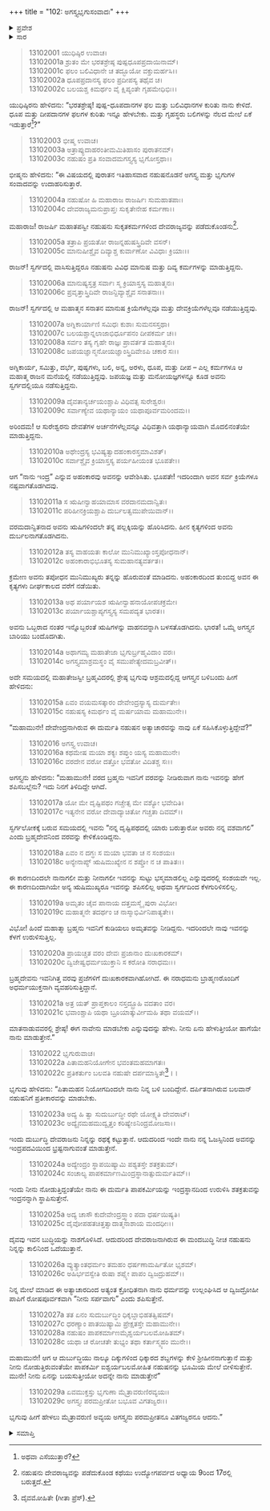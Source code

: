 +++
title = "102: ಅಗಸ್ತ್ಯಭೃಗುಸಂವಾದಃ"
+++

<details><summary>ಪ್ರವೇಶ</summary>


।।   ಓಂ ಓಂ ನಮೋ ನಾರಾಯಣಾಯ।।   ಶ್ರೀ ವೇದವ್ಯಾಸಾಯ ನಮಃ ।।

ಶ್ರೀ ಕೃಷ್ಣದ್ವೈಪಾಯನ ವೇದವ್ಯಾಸ ವಿರಚಿತ  

**ಶ್ರೀ ಮಹಾಭಾರತ**

**ಅನುಶಾಸನ ಪರ್ವ**

**ದಾನಧರ್ಮ ಪರ್ವ**

**ಅಧ್ಯಾಯ 102**


</details>

<details><summary>ಸಾರ</summary>

ನಹುಷನಿಂದ ಋಷಿಗಳ ಮೇಲೆ ಅತ್ಯಾಚಾರ; ಅದರ ಪ್ರತೀಕಾರದ ಕುರಿತು ಅಗಸ್ತ್ಯ ಮತ್ತು ಭೃಗುಮಹರ್ಷಿಗಳ ಸಂವಾದ (1-29).


</details>



> 13102001 ಯುಧಿಷ್ಠಿರ ಉವಾಚ।  
13102001a ಶ್ರುತಂ ಮೇ ಭರತಶ್ರೇಷ್ಠ ಪುಷ್ಪಧೂಪಪ್ರದಾಯಿನಾಮ್।  
13102001c ಫಲಂ ಬಲಿವಿಧಾನೇ ಚ ತದ್ಭೂಯೋ ವಕ್ತುಮರ್ಹಸಿ।।  
13102002a ಧೂಪಪ್ರದಾನಸ್ಯ ಫಲಂ ಪ್ರದೀಪಸ್ಯ ತಥೈವ ಚ।  
13102002c ಬಲಯಶ್ಚ ಕಿಮರ್ಥಂ ವೈ ಕ್ಷಿಪ್ಯಂತೇ ಗೃಹಮೇಧಿಭಿಃ।।

ಯುಧಿಷ್ಠಿರನು ಹೇಳಿದನು: “ಭರತಶ್ರೇಷ್ಠ! ಪುಷ್ಪ-ಧೂಪದಾನಗಳ ಫಲ ಮತ್ತು ಬಲಿವಿಧಾನಗಳ ಕುರಿತು ನಾನು ಕೇಳಿದೆ. ಧೂಪ ಮತ್ತು ದೀಪದಾನಗಳ ಫಲಗಳ ಕುರಿತು ಇನ್ನೂ ಹೇಳಬೇಕು. ಮತ್ತು ಗೃಹಸ್ಥರು ಬಲಿಗಳನ್ನು ನೆಲದ ಮೇಲೆ ಏಕೆ ಇಡುತ್ತಾರೆ[^1]?”

> 13102003 ಭೀಷ್ಮ ಉವಾಚ।  
13102003a ಅತ್ರಾಪ್ಯುದಾಹರಂತೀಮಮಿತಿಹಾಸಂ ಪುರಾತನಮ್।  
13102003c ನಹುಷಂ ಪ್ರತಿ ಸಂವಾದಮಗಸ್ತ್ಯಸ್ಯ ಭೃಗೋಸ್ತಥಾ।।

ಭೀಷ್ಮನು ಹೇಳಿದನು: “ಈ ವಿಷಯದಲ್ಲಿ ಪುರಾತನ ಇತಿಹಾಸವಾದ ನಹುಷನೊಡನೆ ಅಗಸ್ತ್ಯ ಮತ್ತು ಭೃಗುಗಳ ಸಂವಾದವನ್ನು ಉದಾಹರಿಸುತ್ತಾರೆ.

> 13102004a ನಹುಷೋ ಹಿ ಮಹಾರಾಜ ರಾಜರ್ಷಿಃ ಸುಮಹಾತಪಾಃ।  
13102004c ದೇವರಾಜ್ಯಮನುಪ್ರಾಪ್ತಃ ಸುಕೃತೇನೇಹ ಕರ್ಮಣಾ।।

ಮಹಾರಾಜ! ರಾಜರ್ಷಿ ಮಹಾತಪಸ್ವೀ ನಹುಷನು ಸುಕೃತಕರ್ಮಗಳಿಂದ ದೇವರಾಜ್ಯವನ್ನು ಪಡೆದುಕೊಂಡನು[^2].

> 13102005a ತತ್ರಾಪಿ ಪ್ರಯತೋ ರಾಜನ್ನಹುಷಸ್ತ್ರಿದಿವೇ ವಸನ್।  
13102005c ಮಾನುಷೀಶ್ಚೈವ ದಿವ್ಯಾಶ್ಚ ಕುರ್ವಾಣೋ ವಿವಿಧಾಃ ಕ್ರಿಯಾಃ।।

ರಾಜನ್! ಸ್ವರ್ಗದಲ್ಲಿ ವಾಸಿಸುತ್ತಿದ್ದರೂ ನಹುಷನು ವಿವಿಧ ಮಾನುಷ ಮತ್ತು ದಿವ್ಯ ಕರ್ಮಗಳನ್ನು ಮಾಡುತ್ತಿದ್ದನು.

> 13102006a ಮಾನುಷ್ಯಸ್ತತ್ರ ಸರ್ವಾಃ ಸ್ಮ ಕ್ರಿಯಾಸ್ತಸ್ಯ ಮಹಾತ್ಮನಃ।  
13102006c ಪ್ರವೃತ್ತಾಸ್ತ್ರಿದಿವೇ ರಾಜನ್ದಿವ್ಯಾಶ್ಚೈವ ಸನಾತನಾಃ।।

ರಾಜನ್! ಸ್ವರ್ಗದಲ್ಲಿ ಆ ಮಹಾತ್ಮನ ಸನಾತನ ಮಾನುಷ ಕ್ರಿಯೆಗಳೆಲ್ಲವೂ ಮತ್ತು ದೇವಕ್ರಿಯೆಗಳೆಲ್ಲವೂ ನಡೆಯುತ್ತಿದ್ದವು.

> 13102007a ಅಗ್ನಿಕಾರ್ಯಾಣಿ ಸಮಿಧಃ ಕುಶಾಃ ಸುಮನಸಸ್ತಥಾ।  
13102007c ಬಲಯಶ್ಚಾನ್ನಲಾಜಾಭಿರ್ಧೂಪನಂ ದೀಪಕರ್ಮ ಚ।।  
13102008a ಸರ್ವಂ ತಸ್ಯ ಗೃಹೇ ರಾಜ್ಞಃ ಪ್ರಾವರ್ತತ ಮಹಾತ್ಮನಃ।  
13102008c ಜಪಯಜ್ಞಾನ್ಮನೋಯಜ್ಞಾಂಸ್ತ್ರಿದಿವೇಽಪಿ ಚಕಾರ ಸಃ।।

ಅಗ್ನಿಕಾರ್ಯ, ಸಮಿತ್ತು, ದರ್ಭೆ, ಪುಷ್ಪಗಳು, ಬಲಿ, ಅನ್ನ, ಅರಳು, ಧೂಪ, ಮತ್ತು ದೀಪ – ಎಲ್ಲ ಕರ್ಮಗಳೂ ಆ ಮಹಾತ್ಮ ರಾಜನ ಮನೆಯಲ್ಲಿ ನಡೆಯುತ್ತಿದ್ದವು. ಜಪಯಜ್ಞ ಮತ್ತು ಮನೋಯಜ್ಞಗಳನ್ನೂ ಕೂಡ ಅವನು ಸ್ವರ್ಗದಲ್ಲಿಯೂ ನಡೆಸುತ್ತಿದ್ದನು.

> 13102009a ದೈವತಾನ್ಯರ್ಚಯಂಶ್ಚಾಪಿ ವಿಧಿವತ್ಸ ಸುರೇಶ್ವರಃ।  
13102009c ಸರ್ವಾಣ್ಯೇವ ಯಥಾನ್ಯಾಯಂ ಯಥಾಪೂರ್ವಮರಿಂದಮ।।

ಅರಿಂದಮ! ಆ ಸುರೇಶ್ವರನು ದೇವತೆಗಳ ಅರ್ಚನೆಗಳೆಲ್ಲವನ್ನೂ ವಿಧಿವತ್ತಾಗಿ ಯಥಾನ್ಯಾಯವಾಗಿ ಮೊದಲಿನಂತೆಯೇ ಮಾಡುತ್ತಿದ್ದನು.

> 13102010a ಅಥೇಂದ್ರಸ್ಯ ಭವಿಷ್ಯತ್ವಾದಹಂಕಾರಸ್ತಮಾವಿಶತ್।  
13102010c ಸರ್ವಾಶ್ಚೈವ ಕ್ರಿಯಾಸ್ತಸ್ಯ ಪರ್ಯಹೀಯಂತ ಭೂಪತೇ।।

ಆಗ “ನಾನು ಇಂದ್ರ” ಎನ್ನುವ ಅಹಂಕಾರವು ಅವನನ್ನು ಆವೇಶಿಸಿತು. ಭೂಪತೇ! ಇದರಿಂದಾಗಿ ಅವನ ಸರ್ವ ಕ್ರಿಯೆಗಳೂ ನಷ್ಟವಾಗತೊಡಗಿದವು.

> 13102011a ಸ ಋಷೀನ್ವಾಹಯಾಮಾಸ ವರದಾನಮದಾನ್ವಿತಃ।  
13102011c ಪರಿಹೀನಕ್ರಿಯಶ್ಚಾಪಿ ದುರ್ಬಲತ್ವಮುಪೇಯಿವಾನ್।।

ವರಮದಾನ್ವಿತನಾದ ಅವನು ಋಷಿಗಳಿಂದಲೇ ತನ್ನ ಪಲ್ಲಕ್ಕಿಯನ್ನು ಹೊರಿಸಿದನು. ಹೀನ ಕೃತ್ಯಗಳಿಂದ ಅವನು ದುರ್ಬಲನಾಗತೊಡಗಿದನು.

> 13102012a ತಸ್ಯ ವಾಹಯತಃ ಕಾಲೋ ಮುನಿಮುಖ್ಯಾಂಸ್ತಪೋಧನಾನ್।  
13102012c ಅಹಂಕಾರಾಭಿಭೂತಸ್ಯ ಸುಮಹಾನತ್ಯವರ್ತತ।।

ಕ್ರಮೇಣ ಅವನು ತಪೋಧನ ಮುನಿಮುಖ್ಯರು ತನ್ನನ್ನು ಹೊರುವಂತೆ ಮಾಡಿದನು. ಅಹಂಕಾರದಿಂದ ತುಂಬಿದ್ದ ಅವನ ಈ ಕೃತ್ಯಗಳು ದೀರ್ಘಕಾಲದ ವರೆಗೆ ನಡೆಯಿತು.

> 13102013a ಅಥ ಪರ್ಯಾಯಶ ಋಷೀನ್ವಾಹನಾಯೋಪಚಕ್ರಮೇ।  
13102013c ಪರ್ಯಾಯಶ್ಚಾಪ್ಯಗಸ್ತ್ಯಸ್ಯ ಸಮಪದ್ಯತ ಭಾರತ।।

ಅವನು ಒಬ್ಬರಾದ ನಂತರ ಇನ್ನೊಬ್ಬರಂತೆ ಋಷಿಗಳನ್ನು ವಾಹನವನ್ನಾಗಿ ಬಳಸತೊಡಗಿದನು. ಭಾರತ! ಒಮ್ಮೆ ಅಗಸ್ತ್ಯನ ಬಾರಿಯು ಬಂದೊದಗಿತು.

> 13102014a ಅಥಾಗಮ್ಯ ಮಹಾತೇಜಾ ಭೃಗುರ್ಬ್ರಹ್ಮವಿದಾಂ ವರಃ।  
13102014c ಅಗಸ್ತ್ಯಮಾಶ್ರಮಸ್ಥಂ ವೈ ಸಮುಪೇತ್ಯೇದಮಬ್ರವೀತ್।।

ಅದೇ ಸಮಯದಲ್ಲಿ ಮಹಾತೇಜಸ್ವೀ ಬ್ರಹ್ಮವಿದರಲ್ಲಿ ಶ್ರೇಷ್ಠ ಭೃಗುವು ಆಶ್ರಮದಲ್ಲಿದ್ದ ಆಗಸ್ತ್ಯನ ಬಳಿಬಂದು ಹೀಗೆ ಹೇಳಿದನು:

> 13102015a ಏವಂ ವಯಮಸತ್ಕಾರಂ ದೇವೇಂದ್ರಸ್ಯಾಸ್ಯ ದುರ್ಮತೇಃ।  
13102015c ನಹುಷಸ್ಯ ಕಿಮರ್ಥಂ ವೈ ಮರ್ಷಯಾಮ ಮಹಾಮುನೇ।।

“ಮಹಾಮುನೇ! ದೇವೇಂದ್ರನಾಗಿರುವ ಈ ದುರ್ಮತಿ ನಹುಷನ ಅತ್ಯಾಚಾರವನ್ನು ನಾವು ಏಕೆ ಸಹಿಸಿಕೊಳ್ಳುತ್ತಿದ್ದೇವೆ?”

> 13102016 ಅಗಸ್ತ್ಯ ಉವಾಚ।  
13102016a ಕಥಮೇಷ ಮಯಾ ಶಕ್ಯಃ ಶಪ್ತುಂ ಯಸ್ಯ ಮಹಾಮುನೇ।  
13102016c ವರದೇನ ವರೋ ದತ್ತೋ ಭವತೋ ವಿದಿತಶ್ಚ ಸಃ।।

ಅಗಸ್ತ್ಯನು ಹೇಳಿದನು: “ಮಹಾಮುನೇ! ವರದ ಬ್ರಹ್ಮನು ಇವನಿಗೆ ವರವನ್ನು ನೀಡಿರುವಾಗ ನಾನು ಇವನನ್ನು ಹೇಗೆ ಶಪಿಸಬಲ್ಲೆನು? ಇದು ನಿನಗೆ ತಿಳಿದಿದ್ದೇ ಆಗಿದೆ.

> 13102017a ಯೋ ಮೇ ದೃಷ್ಟಿಪಥಂ ಗಚ್ಚೇತ್ಸ ಮೇ ವಶ್ಯೋ ಭವೇದಿತಿ।  
13102017c ಇತ್ಯನೇನ ವರೋ ದೇವಾದ್ಯಾಚಿತೋ ಗಚ್ಚತಾ ದಿವಮ್।।

ಸ್ವರ್ಗಲೋಕಕ್ಕೆ ಬರುವ ಸಮಯದಲ್ಲಿ ಇವನು “ನನ್ನ ದೃಷ್ಟಿಪಥದಲ್ಲಿ ಯಾರು ಬರುತ್ತಾರೋ ಅವರು ನನ್ನ ವಶವಾಗಲಿ” ಎಂದು ಬ್ರಹ್ಮದೇವನಿಂದ ವರವನ್ನು ಕೇಳಿಕೊಂಡಿದ್ದನು.

> 13102018a ಏವಂ ನ ದಗ್ಧಃ ಸ ಮಯಾ ಭವತಾ ಚ ನ ಸಂಶಯಃ।  
13102018c ಅನ್ಯೇನಾಪ್ಯ್ ಋಷಿಮುಖ್ಯೇನ ನ ಶಪ್ತೋ ನ ಚ ಪಾತಿತಃ।।

ಈ ಕಾರಣದಿಂದಲೇ ನಾನಾಗಲೀ ಮತ್ತು ನೀನಾಗಲೀ ಇವನನ್ನು ಸುಟ್ಟು ಭಸ್ಮಮಾಡಲಿಲ್ಲ ಎನ್ನುವುದರಲ್ಲಿ ಸಂಶಯವೇ ಇಲ್ಲ. ಈ ಕಾರಣದಿಂದಾಗಿಯೇ ಅನ್ಯ ಋಷಿಮುಖ್ಯರೂ ಇವನನ್ನು ಶಪಿಸಲಿಲ್ಲ ಅಥವಾ ಸ್ವರ್ಗದಿಂದ ಕೆಳಗುರಿಳಿಸಲಿಲ್ಲ.

> 13102019a ಅಮೃತಂ ಚೈವ ಪಾನಾಯ ದತ್ತಮಸ್ಮೈ ಪುರಾ ವಿಭೋ।  
13102019c ಮಹಾತ್ಮನೇ ತದರ್ಥಂ ಚ ನಾಸ್ಮಾಭಿರ್ವಿನಿಪಾತ್ಯತೇ।।

ವಿಭೋ! ಹಿಂದೆ ಮಹಾತ್ಮಾ ಬ್ರಹ್ಮನು ಇವನಿಗೆ ಕುಡಿಯಲು ಅಮೃತವನ್ನು ನೀಡಿದ್ದನು. ಇದರಿಂದಲೇ ನಾವು ಇವನನ್ನು ಕೆಳಗೆ ಉರುಳಿಸುತ್ತಿಲ್ಲ.

> 13102020a ಪ್ರಾಯಚ್ಚತ ವರಂ ದೇವಃ ಪ್ರಜಾನಾಂ ದುಃಖಕಾರಕಮ್।  
13102020c ದ್ವಿಜೇಷ್ವಧರ್ಮಯುಕ್ತಾನಿ ಸ ಕರೋತಿ ನರಾಧಮಃ।।

ಬ್ರಹ್ಮದೇವನು ಇವನಿಗಿತ್ತ ವರವು ಪ್ರಜೆಗಳಿಗೆ ದುಃಖಕಾರಕವಾಗಿಹೋಗಿದೆ. ಈ ನರಾಧಮನು ಬ್ರಾಹ್ಮಣರೊಂದಿಗೆ ಅಧರ್ಮಯುಕ್ತನಾಗಿ ವ್ಯವಹರಿಸುತ್ತಿದ್ದಾನೆ.

> 13102021a ಅತ್ರ ಯತ್ ಪ್ರಾಪ್ತಕಾಲಂ ನಸ್ತದ್ಬ್ರೂಹಿ ವದತಾಂ ವರ।  
13102021c ಭವಾಂಶ್ಚಾಪಿ ಯಥಾ ಬ್ರೂಯಾತ್ಕುರ್ವೀಮಹಿ ತಥಾ ವಯಮ್।।

ಮಾತನಾಡುವವರಲ್ಲಿ ಶ್ರೇಷ್ಠ! ಈಗ ನಾವೇನು ಮಾಡಬೇಕು ಎನ್ನುವುದನ್ನು ಹೇಳು. ನೀನು ಏನು ಹೇಳುತ್ತೀಯೋ ಹಾಗೆಯೇ ನಾನು ಮಾಡುತ್ತೇನೆ.”

> 13102022 ಭೃಗುರುವಾಚ।  
13102022a ಪಿತಾಮಹನಿಯೋಗೇನ ಭವಂತಮಹಮಾಗತಃ।  
13102022c ಪ್ರತಿಕರ್ತುಂ ಬಲವತಿ ನಹುಷೇ ದರ್ಪಮಾಸ್ಥಿತೇ[^3]।।

ಭೃಗುವು ಹೇಳಿದನು: “ಪಿತಾಮಹನ ನಿಯೋಗದಿಂದಲೇ ನಾನು ನಿನ್ನ ಬಳಿ ಬಂದಿದ್ದೇನೆ. ದರ್ಪಿತನಾಗಿರುವ ಬಲವಾನ್ ನಹುಷನಿಗೆ ಪ್ರತೀಕಾರವನ್ನು ಮಾಡಬೇಕು.

> 13102023a ಅದ್ಯ ಹಿ ತ್ವಾ ಸುದುರ್ಬುದ್ಧೀ ರಥೇ ಯೋಕ್ಷ್ಯತಿ ದೇವರಾಟ್।  
13102023c ಅದ್ಯೈನಮಹಮುದ್ವೃತ್ತಂ ಕರಿಷ್ಯೇಽನಿಂದ್ರಮೋಜಸಾ।।

ಇಂದು ದುರ್ಬುದ್ಧಿ ದೇವರಾಜನು ನಿನ್ನನ್ನು ರಥಕ್ಕೆ ಕಟ್ಟುತ್ತಾನೆ. ಆದುದರಿಂದ ಇಂದೇ ನಾನು ನನ್ನ ಓಜಸ್ಸಿನಿಂದ ಅವನನ್ನು ಇಂದ್ರಪದವಿಯಿಂದ ಭ್ರಷ್ಟನಾಗುವಂತೆ ಮಾಡುತ್ತೇನೆ.

> 13102024a ಅದ್ಯೇಂದ್ರಂ ಸ್ಥಾಪಯಿಷ್ಯಾಮಿ ಪಶ್ಯತಸ್ತೇ ಶತಕ್ರತುಮ್।  
13102024c ಸಂಚಾಲ್ಯ ಪಾಪಕರ್ಮಾಣಮಿಂದ್ರಸ್ಥಾನಾತ್ಸುದುರ್ಮತಿಮ್।।

ಇಂದು ನೀನು ನೋಡುತ್ತಿದ್ದಂತೆಯೇ ನಾನು ಈ ದುರ್ಮತಿ ಪಾಪಕರ್ಮಿಯನ್ನು ಇಂದ್ರಸ್ಥಾನದಿಂದ ಉರುಳಿಸಿ ಶತಕ್ರತುವನ್ನು ಇಂದ್ರನನ್ನಾಗಿ ಸ್ಥಾಪಿಸುತ್ತೇನೆ.

> 13102025a ಅದ್ಯ ಚಾಸೌ ಕುದೇವೇಂದ್ರಸ್ತ್ವಾಂ ಪದಾ ಧರ್ಷಯಿಷ್ಯತಿ।  
13102025c ದೈವೋಪಹತಚಿತ್ತತ್ವಾದಾತ್ಮನಾಶಾಯ ಮಂದಧೀಃ।।

ದೈವವು ಇವನ ಬುದ್ಧಿಯನ್ನು ನಾಶಗೊಳಿಸಿದೆ. ಆದುದರಿಂದ ದೇವರಾಜನಾಗಿರುವ ಈ ಮಂದಬುದ್ಧಿ ನೀಚ ನಹುಷನು ನಿನ್ನನ್ನು ಕಾಲಿನಿಂದ ಒದೆಯುತ್ತಾನೆ.

> 13102026a ವ್ಯುತ್ಕ್ರಾಂತಧರ್ಮಂ ತಮಹಂ ಧರ್ಷಣಾಮರ್ಷಿತೋ ಭೃಶಮ್।  
13102026c ಅಹಿರ್ಭವಸ್ವೇತಿ ರುಷಾ ಶಪ್ಸ್ಯೇ ಪಾಪಂ ದ್ವಿಜದ್ರುಹಮ್।।

ನಿನ್ನ ಮೇಲೆ ಮಾಡಿದ ಈ ಅತ್ಯಾಚಾರದಿಂದ ಅತ್ಯಂತ ಕ್ರೋಧಿತನಾಗಿ ನಾನು ಧರ್ಮವನ್ನು ಉಲ್ಲಂಘಿಸಿದ ಆ ದ್ವಿಜದ್ರೋಹೀ ಪಾಪಿಗೆ ರೋಷಪೂರ್ವಕವಾಗಿ “ನೀನು ಸರ್ಪವಾಗು” ಎಂದು ಶಪಿಸುತ್ತೇನೆ.

> 13102027a ತತ ಏನಂ ಸುದುರ್ಬುದ್ಧಿಂ ಧಿಕ್ಶಬ್ದಾಭಿಹತತ್ವಿಷಮ್।  
13102027c ಧರಣ್ಯಾಂ ಪಾತಯಿಷ್ಯಾಮಿ ಪ್ರೇಕ್ಷತಸ್ತೇ ಮಹಾಮುನೇ।।  
13102028a ನಹುಷಂ ಪಾಪಕರ್ಮಾಣಮೈಶ್ವರ್ಯಬಲಮೋಹಿತಮ್।  
13102028c ಯಥಾ ಚ ರೋಚತೇ ತುಭ್ಯಂ ತಥಾ ಕರ್ತಾಸ್ಮ್ಯಹಂ ಮುನೇ।।

ಮಹಾಮುನೇ! ಆಗ ಆ ದುರ್ಬುದ್ಧಿಯು ನಾಲ್ಕೂ ದಿಕ್ಕುಗಳಿಂದ ಧಿಕ್ಕಾರದ ಶಬ್ದಗಳನ್ನು ಕೇಳಿ ಶ್ರೀಹೀನನಾಗುತ್ತಾನೆ ಮತ್ತು ನೀನು ನೋಡುತ್ತಿರುವಂತೆಯೇ ಪಾಪಕರ್ಮಿ ಐಶ್ವರ್ಯಬಲಮೋಹಿತ ನಹುಷನನ್ನು ಭೂಮಿಯ ಮೇಲೆ ಬೀಳಿಸುತ್ತೇನೆ. ಮುನೇ! ನೀನು ಏನನ್ನು ಬಯಸುತ್ತೀಯೋ ಅದನ್ನೇ ನಾನು ಮಾಡುತ್ತೇನೆ”

> 13102029a ಏವಮುಕ್ತಸ್ತು ಭೃಗುಣಾ ಮೈತ್ರಾವರುಣಿರವ್ಯಯಃ।  
13102029c ಅಗಸ್ತ್ಯಃ ಪರಮಪ್ರೀತೋ ಬಭೂವ ವಿಗತಜ್ವರಃ।।

ಭೃಗುವು ಹೀಗೆ ಹೇಳಲು ಮೈತ್ರಾವರುಣಿ ಅವ್ಯಯ ಅಗಸ್ತ್ಯನು ಪರಮಪ್ರೀತನೂ ವಿತಗಜ್ವರನೂ ಆದನು.”



<details><summary>ಸಮಾಪ್ತಿ</summary>


ಇತಿ ಶ್ರೀಮಹಾಭಾರತೇ ಅನುಶಾಸನಪರ್ವಣಿ ದಾನಧರ್ಮಪರ್ವಣಿ ಅಗಸ್ತ್ಯಭೃಗುಸಂವಾದೋ ನಾಮ ದ್ವಾಧಿಕಶತತಮೋಽಧ್ಯಾಯಃ।।  
ಇದು ಶ್ರೀಮಹಾಭಾರತದಲ್ಲಿ ಅನುಶಾಸನಪರ್ವದಲ್ಲಿ ದಾನಧರ್ಮಪರ್ವದಲ್ಲಿ ಅಗಸ್ತ್ಯಭೃಗುಸಂವಾದ ಎನ್ನುವ ನೂರಾಎರಡನೇ ಅಧ್ಯಾಯವು.



</details>

[^1]: ಅಥವಾ ಎಸೆಯುತ್ತಾರೆ?

[^2]: ನಹುಷನು ದೇವರಾಜ್ಯವನ್ನು ಪಡೆದುಕೊಂಡ ಕಥೆಯು ಉದ್ಯೋಗಪರ್ವದ ಅಧ್ಯಾಯ 9ರಿಂದ 17ರಲ್ಲಿ ಬರುತ್ತದೆ.

[^3]: ದೈವಮೋಹಿತೇ (ಗೀತಾ ಪ್ರೆಸ್).


